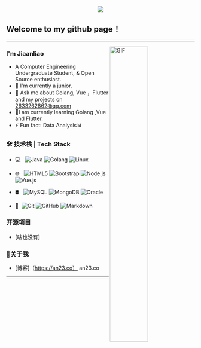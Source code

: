 
<div align="center">
  <img src="https://user-images.githubusercontent.com/84824883/202413643-59db0b20-2618-4f6f-96cd-c119248ffc6e.png"></img>
</div>


## Welcome to my github page！

---
<img align="right" width=45% alt="GIF" src="https://user-images.githubusercontent.com/84824883/202413915-8bc84d26-c7f0-43d4-aef9-10b997090098.gif" />


### I'm Jiaanliao

- A Computer Engineering Undergraduate Student, & Open Source enthusiast.
- 🌱 I'm currently a junior.
- 💬 Ask me about Golang, Vue ，Flutter and my projects on [2633262862@qq.com](mailto:2633262862@qq.com)
- 📖I am currently learning Golang ,Vue and Flutter.
- ⚡ Fun fact: Data Analysis📊

### 🛠 技术栈 | Tech Stack
- 💻 &#160; ![Java](https://img.shields.io/badge/-Java-333333?style=flat&logo=Java&logoColor=FCC624)
![Golang](https://img.shields.io/badge/-Golang-333333?style=flat&logo=Golang&logoColor=FCC624)
![Linux](https://img.shields.io/badge/-Linux-333333?style=flat&logo=Linux&logoColor=FCC624)

- 🌐 &#160; 
![HTML5](https://img.shields.io/badge/-HTML5-333333?style=flat&logo=HTML5)
![Bootstrap](https://img.shields.io/badge/-Bootstrap-333333?style=flat&logo=bootstrap&logoColor=563D7C)
![Node.js](https://img.shields.io/badge/-Node.js-333333?style=flat&logo=node.js)
![Vue.js](https://img.shields.io/badge/-VueJS-333333?style=flat&logo=Vue.js)
- 🛢 &#160; ![MySQL](https://img.shields.io/badge/-MySQL-333333?style=flat&logo=mysql)
![MongoDB](https://img.shields.io/badge/-MongoDB-333333?style=flat&logo=mongodb)
![Oracle](https://img.shields.io/badge/-Oracle-333333?style=flat&logo=Oracle)
- 🔧 &#160;![Git](https://img.shields.io/badge/-Git-333333?style=flat&logo=git)
![GitHub](https://img.shields.io/badge/-GitHub-333333?style=flat&logo=github)
![Markdown](https://img.shields.io/badge/-Markdown-333333?style=flat&logo=markdown)


### 开源项目
- [啥也没有]
<!-- 
[基于SpringBoot + Shiro + MyBatisPlus的权限管理框架](https://github.com/JoeyBling/bootplus)
-->

### 💁关于我
- [博客]（https://an23.co）
  an23.co

---



<!--
![Github Stats](https://github-readme-stats.vercel.app/api?username=codeanl&show_icons=true&theme=dark&count_private=true)
![Most Used Languages](https://github-readme-stats.vercel.app/api/top-langs/?username=codeanl&theme=dark&layout=compact)
--> 

